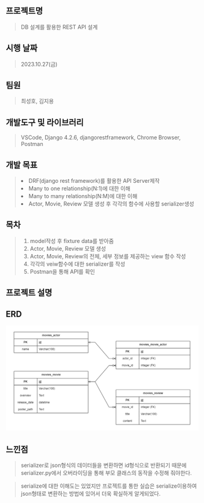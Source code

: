 

## 프로젝트명

> DB 설계를 활용한 REST API 설계 

## 시행 날짜 

> 2023.10.27(금)

## 팀원

> 최성호, 김지용

## 개발도구 및 라이브러리

> VSCode, Django 4.2.6, djangorestframework, Chrome Browser, Postman

## 개발 목표 

> <li> DRF(django rest framework)를 활용한 API Server제작
> <li> Many to one relationship(N:1)에 대한 이해
> <li> Many to many relationship(N:M)에 대한 이해
> <li> Actor, Movie, Review 모델 생성 후 각각의 함수에 사용할 serializer생성

## 목차

> 1. model작성 후 fixture data를 받아줌 
> 2. Actor, Movie, Review 모델 생성
> 3. Actor, Movie, Review의 전체, 세부 정보를 제공하는 view 함수 작성
> 4. 각각의 veiw함수에 대한 serializer를 작성
> 5. Postman을 통해 API를 확인


## 프로젝트 설명


## ERD
![Alt text](image.png)


## 느낀점

> serializer로 json형식의 데이터들을 변환하면 id형식으로 반환되기 때문에 
serializer.py에서 오버라이딩을 통해 부모 클래스의 동작을 수정해 줘야한다.

> serialize에 대한 이해도는 있었지만 프로젝트를 통한 실습은 serialize이용하여 
json형태로 변환하는 방법에 있어서 더욱 확실하게 알게되었다.